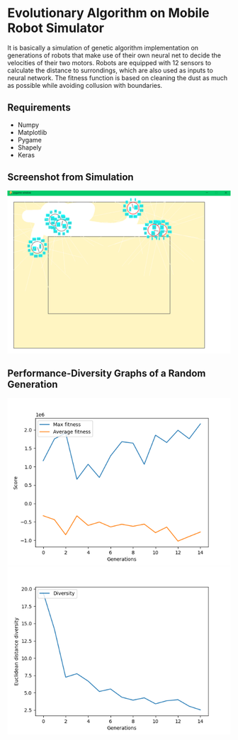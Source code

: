 # Evolutionary Algorithm on Mobile Robot Simulator

It is basically a simulation of genetic algorithm implementation on generations of robots that make use of their own neural net to decide the velocities of their two motors. Robots are equipped with 12 sensors to calculate the distance to surrondings, which are also used as inputs to neural network. The fitness function is based on cleaning the dust as much as possible while avoiding collusion with boundaries.

## Requirements
* Numpy
* Matplotlib
* Pygame
* Shapely
* Keras

## Screenshot from Simulation
![im1](/figs/simulation.png)

## Performance-Diversity Graphs of a Random Generation
![im1](/figs/performance_ex.png)
![im1](/figs/diversity_ex.png)

